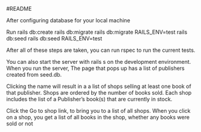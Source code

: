 #README

After configuring database for your local machine

Run rails db:create
    rails db:migrate
    rails db:migrate RAILS_ENV=test
    rails db:seed
    rails db:seed RAILS_ENV=test

After all of these steps are taken, you can run rspec to run the current tests. 

You can also start the server with rails s on the development environment. When you run the server, The page that pops up has a list of publishers created from seed.db. 

Clicking the name will result in a a list of shops selling at least one book of that publisher. Shops are  ordered by the number of books sold. Each shop includes the list of a Publisher’s book(s) that are currently in stock.

Click the Go to shop link, to bring you to a list of all shops.
When you click on a shop, you get a list of all books in the shop, whether any books were sold or not

